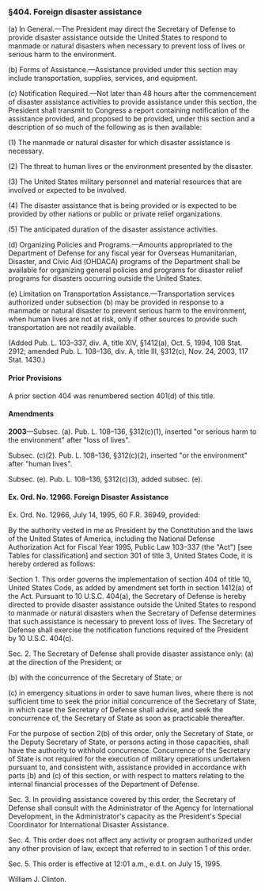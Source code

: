 ### §404. Foreign disaster assistance ###

(a) In General.—The President may direct the Secretary of Defense to provide disaster assistance outside the United States to respond to manmade or natural disasters when necessary to prevent loss of lives or serious harm to the environment.

(b) Forms of Assistance.—Assistance provided under this section may include transportation, supplies, services, and equipment.

(c) Notification Required.—Not later than 48 hours after the commencement of disaster assistance activities to provide assistance under this section, the President shall transmit to Congress a report containing notification of the assistance provided, and proposed to be provided, under this section and a description of so much of the following as is then available:

(1) The manmade or natural disaster for which disaster assistance is necessary.

(2) The threat to human lives or the environment presented by the disaster.

(3) The United States military personnel and material resources that are involved or expected to be involved.

(4) The disaster assistance that is being provided or is expected to be provided by other nations or public or private relief organizations.

(5) The anticipated duration of the disaster assistance activities.

(d) Organizing Policies and Programs.—Amounts appropriated to the Department of Defense for any fiscal year for Overseas Humanitarian, Disaster, and Civic Aid (OHDACA) programs of the Department shall be available for organizing general policies and programs for disaster relief programs for disasters occurring outside the United States.

(e) Limitation on Transportation Assistance.—Transportation services authorized under subsection (b) may be provided in response to a manmade or natural disaster to prevent serious harm to the environment, when human lives are not at risk, only if other sources to provide such transportation are not readily available.

(Added Pub. L. 103–337, div. A, title XIV, §1412(a), Oct. 5, 1994, 108 Stat. 2912; amended Pub. L. 108–136, div. A, title III, §312(c), Nov. 24, 2003, 117 Stat. 1430.)

#### Prior Provisions ####

A prior section 404 was renumbered section 401(d) of this title.

#### Amendments ####

**2003**—Subsec. (a). Pub. L. 108–136, §312(c)(1), inserted "or serious harm to the environment" after "loss of lives".

Subsec. (c)(2). Pub. L. 108–136, §312(c)(2), inserted "or the environment" after "human lives".

Subsec. (e). Pub. L. 108–136, §312(c)(3), added subsec. (e).

#### Ex. Ord. No. 12966. Foreign Disaster Assistance ####

Ex. Ord. No. 12966, July 14, 1995, 60 F.R. 36949, provided:

By the authority vested in me as President by the Constitution and the laws of the United States of America, including the National Defense Authorization Act for Fiscal Year 1995, Public Law 103–337 (the "Act") [see Tables for classification] and section 301 of title 3, United States Code, it is hereby ordered as follows:

Section 1. This order governs the implementation of section 404 of title 10, United States Code, as added by amendment set forth in section 1412(a) of the Act. Pursuant to 10 U.S.C. 404(a), the Secretary of Defense is hereby directed to provide disaster assistance outside the United States to respond to manmade or natural disasters when the Secretary of Defense determines that such assistance is necessary to prevent loss of lives. The Secretary of Defense shall exercise the notification functions required of the President by 10 U.S.C. 404(c).

Sec. 2. The Secretary of Defense shall provide disaster assistance only: (a) at the direction of the President; or

(b) with the concurrence of the Secretary of State; or

(c) in emergency situations in order to save human lives, where there is not sufficient time to seek the prior initial concurrence of the Secretary of State, in which case the Secretary of Defense shall advise, and seek the concurrence of, the Secretary of State as soon as practicable thereafter.

For the purpose of section 2(b) of this order, only the Secretary of State, or the Deputy Secretary of State, or persons acting in those capacities, shall have the authority to withhold concurrence. Concurrence of the Secretary of State is not required for the execution of military operations undertaken pursuant to, and consistent with, assistance provided in accordance with parts (b) and (c) of this section, or with respect to matters relating to the internal financial processes of the Department of Defense.

Sec. 3. In providing assistance covered by this order, the Secretary of Defense shall consult with the Administrator of the Agency for International Development, in the Administrator's capacity as the President's Special Coordinator for International Disaster Assistance.

Sec. 4. This order does not affect any activity or program authorized under any other provision of law, except that referred to in section 1 of this order.

Sec. 5. This order is effective at 12:01 a.m., e.d.t. on July 15, 1995.

William J. Clinton.